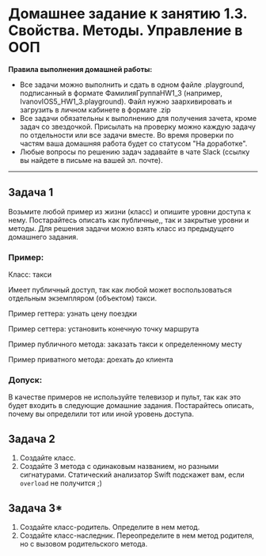 # Домашнее задание к занятию 1.3. Свойства. Методы. Управление в ООП

**Правила выполнения домашней работы:** 
* Все задачи можно выполнить и сдать в одном файле .playground, подписанный в формате ФамилияГруппаHW1_3 (например, IvanovIOS5_HW1_3.playground). Файл нужно заархивировать и загрузить в личном кабинете в формате .zip
* Все задачи обязательны к выполнению для получения зачета, кроме задач со звездочкой. Присылать на проверку можно каждую задачу по отдельности или все задачи вместе. Во время проверки по частям ваша домашняя работа будет со статусом "На доработке".
* Любые вопросы по решению задач задавайте в чате Slack (ссылку вы найдете в письме на вашей эл. почте).

---
## Задача 1

Возьмите любой пример из жизни (класс) и опишите уровни доступа к нему. Постарайтесь описать как публичные,, так и закрытые уровни и методы. 
Для решения задачи можно взять класс из предыдущего домашнего задания.

### Пример:

Класс: такси

Имеет публичный доступ, так как любой может воспользоваться отдельным экземпляром (объектом) такси.

Пример геттера: узнать цену поездки

Пример сеттера: установить конечную точку маршрута

Пример публичного метода: заказать такси к определенному месту

Пример приватного метода: доехать до клиента

### Допуск:

В качестве примеров не используйте телевизор и пульт, так как это будет входить в следующие домашние задания.
Постарайтесь описать, почему вы определили тот или иной уровень доступа.

## Задача 2

1. Создайте класс.
2. Создайте 3 метода с одинаковым названием, но разными сигнатурами. Статический анализатор Swift подскажет вам, если `overload` не получится ;) 

## Задача 3*

1. Создайте класс-родитель. Определите в нем метод.
2. Создайте класс-наследник. Переопределите в нем метод родителя, но с вызовом родительского метода. 

